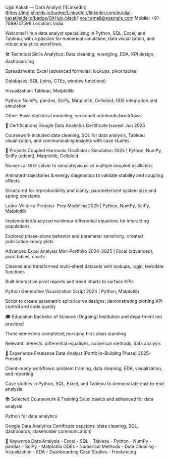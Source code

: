 Ujjal Kakati — Data Analyst
[![LinkedIn](https://img.shields.io/badge/LinkedIn://linkedin.com/in/ujjal-kakatiields.io/badge/GitHub-black? your.email@example.com
Mobile: +91-7099747599
Location: India

Welcome! I’m a data analyst specializing in Python, SQL, Excel, and Tableau, with a passion for numerical simulation, data visualization, and robust analytics workflows.

🛠 Technical Skills
Analytics: Data cleaning, wrangling, EDA, KPI design, dashboarding

Spreadsheets: Excel (advanced formulas, lookups, pivot tables)

Databases: SQL (joins, CTEs, window functions)

Visualization: Tableau, Matplotlib

Python: NumPy, pandas, SciPy, Matplotlib, Celluloid; ODE integration and simulation

Other: Basic statistical modeling; versioned notebooks/workflows

📃 Certifications
Google Data Analytics Certificate
Issued: Jun 2025

Coursework included data cleaning, SQL for data analysis, Tableau visualization, and communicating insights with case studies.

🧩 Projects
Coupled Harmonic Oscillators Simulation
2025 | Python, NumPy, SciPy (odeint), Matplotlib, Celluloid

Numerical ODE solver to simulate/visualize multiple coupled oscillators

Animated trajectories & energy diagnostics to validate stability and coupling effects

Structured for reproducibility and clarity; parameterized system size and spring constants

Lotka–Volterra Predator–Prey Modeling
2025 | Python, NumPy, SciPy, Matplotlib

Implemented/analyzed nonlinear differential equations for interacting populations

Explored phase-plane behavior and parameter sensitivity; created publication-ready plots

Advanced Excel Analysis Mini-Portfolio
2024–2025 | Excel (advanced), pivot tables, charts

Cleaned and transformed multi-sheet datasets with lookups, logic, text/date functions

Built interactive pivot reports and trend charts to surface KPIs

Python Generative Visualization Script
2024 | Python, Matplotlib

Script to create parametric spiral/curve designs, demonstrating plotting API control and code quality

🎓 Education
Bachelor of Science (Ongoing)
Institution and department not provided

Three semesters completed; pursuing first-class standing

Relevant interests: differential equations, numerical methods, data analysis

💼 Experience
Freelance Data Analyst (Portfolio-Building Phase)
2025–Present

Client-ready workflows: problem framing, data cleaning, EDA, visualization, and reporting

Case studies in Python, SQL, Excel, and Tableau to demonstrate end-to-end analysis

📚 Selected Coursework & Training
Excel basics and advanced for data analysis

Python for data analytics

Google Data Analytics Certificate capstone (data cleaning, SQL, dashboards, stakeholder communication)

🔑 Keywords
Data Analysis - Excel - SQL - Tableau - Python - NumPy - pandas - SciPy - Matplotlib
ODEs - Numerical Methods - Data Cleaning - Visualization - EDA - Dashboarding
Case Studies - Freelancing
